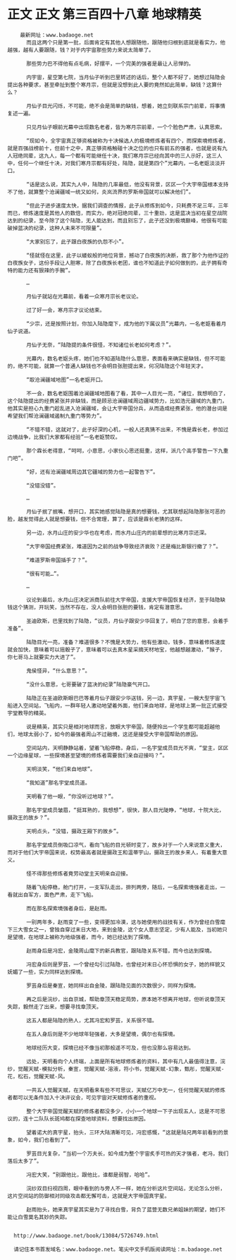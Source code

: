 # 正文 正文 第三百四十八章 地球精英
        最新网址：www.badaoge.net
          而且这两个只是第一批，后面肯定有其他人想跟随他，跟随他归根到底就是看实力，他越强，越有人要跟随，钱？对于内宇宙那些势力来说太简单了。
      
          那些势力巴不得他有点毛病，好摆平，一个完美的强者是最让人忌惮的。
      
          内宇宙，星空第七院，当月仙子听到巴里转述的话后，整个人都不好了，她想过陆隐会提出各种要求，甚至牵扯到整个寒月宗，但就是没想到此人要的竟然如此简单，缺钱？这算什么？
      
          月仙子目光闪烁，不可能，绝不会是简单的缺钱，想着，她立刻联系宗门前辈，将事情复述一遍。
      
          只见月仙子眼前光幕中出现数名老者，皆为寒月宗前辈，一个个脸色严肃，认真思索。
      
          “现如今，全宇宙真正够资格被称为十决候选人的极境修炼者有四个，而探索境修炼者，就是百强战榜前十，但前十之中，真正够资格触碰十决之位的也只有前五的强者，也就是说有九人冠绝同辈，这九人，每一个都有可能继任十决，我们寒月宗已经向其中的三人示好，这三人中，任何一个继任十决，对我们寒月宗都有好处，陆隐，就是第四个”光幕内，一名老妪淡淡开口。
      
          “话是这么说，其实九人中，陆隐的几率最低，他没有背景，区区一个大宇帝国根本支持不了他，就算整个沧澜疆域一统又如何，炎岚流界的罗斯帝国就可以解决他们”。
      
          “但此子进步速度太快，据我们调查的情报，此子从修炼到如今，只耗费不足三年，三年而已，修炼速度是其他人的数倍，而实力，绝对冠绝同辈，三十重劲，这是蓝决当初在星空战院达到的纪录，至今除了这个陆隐，无人能达到，而且别忘了，此子还没到极境巅峰，他很有可能破掉蓝决的纪录，这种人未来不可限量”。
      
          “大家别忘了，此子跟白夜族的仇怨不小”。
      
          “怪就怪在这里，此子以蝼蚁般的地位背景，撼动了白夜族的决断，救了那个为他作证的白夜族女子，这份手段让人胆寒，除了白夜族长老团，谁也不知道此子如何做到的，此子拥有奇特的能力还有狠辣的手腕”。
      
          …
      
          月仙子就站在光幕前，看着一众寒月宗长老议论。
      
          过了好一会，寒月宗才议论结束。
      
          “少宗，还是按照计划，你加入陆隐麾下，成为他的下属议员”光幕内，一名老妪看着月仙子说道。
      
          月仙子无奈，“陆隐提的条件很怪，不知诸位长老如何考虑？”。
      
          光幕内，数名老妪头疼，她们也不知道陆隐什么意思，表面看来确实是缺钱，但不可能的，绝不可能，就算一个普通人缺钱也不会明目张胆提出来，何况陆隐这个年轻天才。
      
          “取沧澜疆域地图”一名老妪开口。
      
          不一会，数名老妪围着沧澜疆域地图看了看，其中一人目光一亮，“诸位，我想明白了，这个陆隐提出的经费紧张并非缺钱，而是顾忌沧澜疆域周边疆域势力，比如浩元疆域的九重门，他其实是担心九重门趁乱进入沧澜疆域，会让大宇帝国分兵，从而造成经费紧张，他的潜台词是希望我们帮沧澜疆域遏制九重门等势力”。
      
          “不错不错，这就对了，此子好深的心机，一般人还真猜不出来，不愧是霖长老，参加过边境战争，比我们大家都有经验”一名老妪赞叹。
      
          那个霖长老得意，“呵呵，小意思，小家伙心思还挺重，这样，派几个高手警告一下九重门吧”。
      
          “好，还有沧澜疆域周边其它疆域的势力也一起警告下”。
      
          “没错没错”。
      
          …
      
          月仙子抿了抿嘴，想开口，其实她感觉陆隐是真的想要钱，尤其联想起陆隐那张可恶的脸，越发觉得此人就是想要钱，但不合常理，算了，应该是霖长老猜的这样。
      
          另一边，水月山庄的安少华也在考虑，而水月山庄内的前辈想的比寒月宗还深。
      
          “大宇帝国经费紧张，难道因为之前的战争导致经济衰败？还是梅比斯银行撤了？”。
      
          “难道罗斯帝国插手了？”。
      
          “很有可能…”。
      
          …
      
          议论到最后，水月山庄决定派商队前往大宇帝国，支援大宇帝国恢复经济，至于陆隐缺钱这个猜测，开玩笑，当然不存在，没人会明目张胆的要钱，肯定有潜意思。
      
          圣迪欧斯，巴里找到了陆隐，“议员，月仙子跟安少华回复了，明白了您的意思，会着手准备”。
      
          陆隐目光一亮，准备？难道很多？不愧是大势力，他有些激动，钱多，意味着修炼速度就会加快，意味着可以摇骰子了，意味着可以去真木星采摘天材地宝，他越想越激动，“猴子，你七哥马上就要实力大进了”。
      
          鬼侯怪异，“什么意思？”。
      
          “没什么意思，七哥要破了蓝决的纪录”陆隐豪气开口。
      
          陆隐正在圣迪欧斯眼巴巴等着月仙子跟安少华送钱，另一边，真宇星，一艘大型宇宙飞船进入空间站，飞船内，一群年轻人激动地望着外面，他们来自地球，是地球上第一批正式接受宇堂教导的精英。
      
          说是精英，其实只是相对地球而言，放眼大宇帝国，随便拎出一个学生都可能超越他们，地球太弱小了，如今的最强者周山不过融境，这还是接受大宇帝国帮助的原因。
      
          空间站内，天明静静站着，望着飞船停稳，身后，一名宇堂成员目光不爽，“堂主，区区一个边缘星球，一些探境甚至望境的修炼者需要我们亲自迎接吗？”。
      
          天明淡笑，“他们来自地球”。
      
          “我知道”那名宇堂成员道。
      
          天明看了他一眼，“你没听过地球？”。
      
          那名宇堂成员皱眉，“挺耳熟的，我想想”，很快，那人目光陡睁，“地球，十院大比，摄政王的故乡？”。
      
          天明点头，“没错，摄政王殿下的故乡”。
      
          那名宇堂成员倒吸口凉气，看向飞船的目光顿时变了，故乡对于一个人来说意义重大，而对于他们大宇帝国来说，权势最高者就是摄政王和温蒂宇山，摄政王的故乡来人，有着重大意义。
      
          怪不得那些修炼者竟劳动堂主天明亲自迎接。
      
          随着飞船停稳，舱门打开，一支军队走出，排列两旁，随后，一名探索境强者走出，一看就出自军方，面色严肃，走下飞船。
      
          而在那名探索境强者身后，是赵雨。
      
          一别两年多，赵雨变了一些，变得更加冷漠，这与她使用的战技有关，作为曾经白雪麾下三大雪女之一，曾独自穿过末日大地，来到金陵，这个女人意志坚定，少有人能及，当初她只是望境，在地球上被称为地级强者，而今，她已经达到了探境。
      
          赵雨身后是冯宏，金陵周山麾下的新兵教官，跟陆隐关系不错，而今也达到探境。
      
          冯宏身后则是罗芸，一个曾经勾引过陆隐，也曾经对末日心怀恐惧的女子，她的样貌又妩媚了一些，实力同样达到探境。
      
          罗芸身后是秦宣，她同样出自金陵，跟陆隐见面的次数很少，同样为探境。
      
          再之后是浣纱，出自京城，帮助章顶天稳定局势，原本她不想离开地球，但听说章顶天失踪，毅然走了出来，想要寻找章顶天。
      
          这五人都是陆隐的熟人，尤其冯宏和罗芸，关系很不错。
      
          在五人身后则是不少地球年轻强者，大多是望境，偶尔也有探境。
      
          地球经历大变，探境已经不像当初那般遥不可及，但也没那么容易达到。
      
          远处，天明看向个人终端，上面是所有地球修炼者的资料，其中有几人最值得注意，浣纱，觉醒天赋-模拟分析，秦宣，觉醒天赋-溶液，符小书，觉醒天赋-幻象，甄彤，觉醒天赋-花，松石，觉醒天赋-风。
      
          一共五人觉醒天赋，在天明看来有些不可思议，天赋亿万中无一，任何觉醒天赋的修炼者都可以无条件加入十决评议会，可见宇宙对天赋修炼者的重视。
      
          整个大宇帝国觉醒天赋的修炼者都没多少，小小一个地球一下子出现五人，这是不可思议的，连十二队队长斑鸠都在探查地球资料，想要找出原因。
      
          望着诺大的真宇星，抬头，三环大陆清晰可见，冯宏感慨，“这就是陆兄两年前看到的景象，如今，我们也看到了”。
      
          罗芸目光复杂，“当初一个万夫长，如今成为整个宇宙炙手可热的天才强者，老冯，我们落后太多了”。
      
          冯宏大笑，“别跟他比，跟他比，谁都是弱智，哈哈”。
      
          浣纱双目扫视四周，眼中看到的与旁人不一样，她在分析这片空间站，无论怎么分析，这片空间站的防御相对同级攻击都无懈可击，这就是大宇帝国真宇星。
      
          赵雨抬头，她来真宇星其实是为了寻找白雪，背负了蓝营无数兄弟姐妹的期望，她们不能让白雪莫名其妙的失踪。
      
      
      http://www.badaoge.net/book/13084/5726749.html
      
      请记住本书首发域名：www.badaoge.net。笔尖中文手机版阅读网址：m.badaoge.net